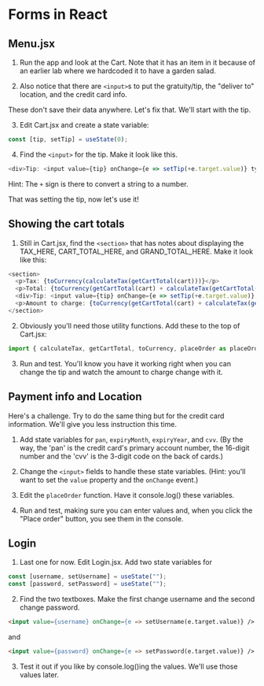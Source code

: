# Forms in React
<!-- Time: 20 minutes -->

## Menu.jsx
1. Run the app and look at the Cart. Note that it has an item in it because of an earlier lab where we hardcoded it to have a garden salad.

2. Also notice that there are `<input>`s to put the gratuity/tip, the "deliver to" location,  and the credit card info. 

These don't save their data anywhere. Let's fix that. We'll start with the tip.

3. Edit Cart.jsx and create a state variable:
```JavaScript
const [tip, setTip] = useState(0);
```

4. Find the `<input>` for the tip. Make it look like this.
```JavaScript
<div>Tip: <input value={tip} onChange={e => setTip(+e.target.value)} type="number" step="0.01" /></div>
```
Hint: The `+` sign is there to convert a string to a number.

That was setting the tip, now let's use it!

## Showing the cart totals
1. Still in Cart.jsx, find the `<section>` that has notes about displaying the TAX_HERE, CART_TOTAL_HERE, and GRAND_TOTAL_HERE. Make it look like this:
```JavaScript
<section>
  <p>Tax: {toCurrency(calculateTax(getCartTotal(cart)))}</p>
  <p>Total: {toCurrency(getCartTotal(cart) + calculateTax(getCartTotal(cart)))}</p>
  <div>Tip: <input value={tip} onChange={e => setTip(+e.target.value)} type="number" step="0.01" /></div>
  <p>Amount to charge: {toCurrency(getCartTotal(cart) + calculateTax(getCartTotal(cart)) + (tip || 0))}</p>
</section>
```

2. Obviously you'll need those utility functions. Add these to the top of Cart.jsx:
```JavaScript
import { calculateTax, getCartTotal, toCurrency, placeOrder as placeOrderToServer } from './utilities';
```

3.  Run and test. You'll know you have it working right when you can change the tip and watch the amount to charge change with it.

## Payment info and Location
Here's a challenge. Try to do the same thing but for the credit card information. We'll give you less instruction this time.

1. Add state variables for `pan`, `expiryMonth`, `expiryYear`, and `cvv`. 
(By the way, the 'pan' is the credit card's primary account number, the 16-digit number and the 'cvv' is the 3-digit code on the back of cards.)

2. Change the `<input>` fields to handle these state variables. (Hint: you'll want to set the `value` property and the `onChange` event.)

3. Edit the `placeOrder` function. Have it console.log() these variables.

4. Run and test, making sure you can enter values and, when you click the "Place order" button, you see them in the console.

## Login

1. Last one for now. Edit Login.jsx. Add two state variables for
```JavaScript
const [username, setUsername] = useState("");
const [password, setPassword] = useState("");
```

2. Find the two textboxes. Make the first change username and the second change password.
```HTML
<input value={username} onChange={e => setUsername(e.target.value)} />
```
and
```HTML
<input value={password} onChange={e => setPassword(e.target.value)} />
```

3. Test it out if you like by console.log()ing the values. We'll use those values later.